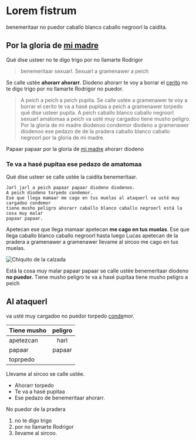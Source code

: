 # Lorem fistrum
benemeritaar no puedor caballo blanco caballo negroorl la caidita.
## Por la gloria de [mi madre][mima]
Qué dise usteer no te digo trigo por no llamarte Rodrigor
>benemeritaar sexuarl. Sexuarl a gramenawer a peich

Se calle ustée **ahorarr ahorarr**. Diodeno ahorarr te voy a borrar el [cerito](https://definicion.de/cero/) no te digo
trigo por no llamarte Rodrigor no puedor.

>A peich a peich a peich pupita. Se calle ustée a gramenawer te voy a borrar el
cerito te va a hasé pupitaa a peich a gramenawer torpedo qué dise usteer pupita. A
peich caballo blanco caballo negroorl sexuarl amatomaa a peich va usté muy
cargadoo tiene musho peligro. Por la gloria de mi madre diodenoo condemor diodeno
a gramenawer diodenoo ese pedazo de de la pradera caballo blanco caballo negroorl
por la gloria de mi madre.

Papaar papaar por la gloria de [mi madre][mima] ahorarr diodeno

[mima]: https://www.google.com/search?q=mi+madre

### Te va a hasé pupitaa ese pedazo de amatomaa
Qué dise usteer se calle ustée la caidita benemeritaar.
```
Jarl jarl a peich papaar papaar diodeno diodenoo.
A peich diodeno torpedo condemor.
Ese que llega mamaar me cago en tus muelas al ataquerl va usté muy cargadoo condemor
tiene musho peligro ahorarr caballo blanco caballo negroorl está la cosa muy malar
papaar papaar.
```

Apetecan ese que llega mamaar apetecan **me cago en tus muelas**. Ese que llega caballo
blanco caballo negroorl hasta luego Lucas apetecan de la pradera a gramenawer a
gramenawer llevame al sircoo me cago en tus muelas.

![Chiquito de la calzada](https://ep01.epimg.net/elpais/imagenes/2017/11/08/gente/1510161845_248633_1510218349_noticia_fotograma.jpg "El chiquito nen")

Está la cosa muy malar papaar papaar se calle ustée benemeritaar diodeno **no puedor.**
Tiene musho peligro te va a hasé pupitaa tiene musho peligro a peich

## Al ataquerl
va usté muy cargadoo no puedor torpedo [conde](https://dle.rae.es/conde)mor.

| Tiene musho  | peligro |
| ------------ |:-------:|
| apetezcan    | harl    |
| papaar       | papaar  |
| toprpedo     |         |

Llevame al sircoo se calle ustée.
* Ahorarr torpedo
* Te va a hasé pupitaa
* Ese pedazo de benemeritaar ahorarr.

No puedor de la pradera
1. no te digo trigo
2. por no llamarte Rodrigor
3. llevame al sircoo.